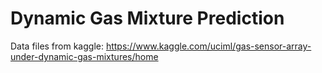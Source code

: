 # Dynamic Gas Mixture Prediction

Data files from kaggle: https://www.kaggle.com/uciml/gas-sensor-array-under-dynamic-gas-mixtures/home
